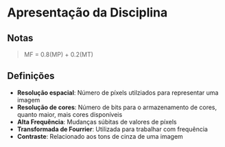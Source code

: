 # Apresentação da Disciplina

## Notas

>MF = 0.8(MP) + 0.2(MT)

## Definições

- **Resolução espacial**: Número de píxels utilziados para representar uma imagem
- **Resolução de cores**: Número de bits para o armazenamento de cores, quanto maior, mais cores disponíveis
- **Alta Frequência**: Mudanças súbitas de  valores de píxels
- **Transformada de Fourrier**: Utilizada para trabalhar com frequência
- **Contraste**: Relacionado aos tons de cinza de uma imagem

##
